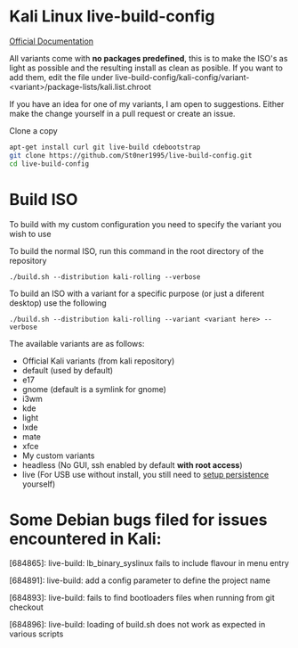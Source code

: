 # Kali Linux live-build-config

[Official Documentation](http://docs.kali.org/development/live-build-a-custom-kali-iso)

All variants come with **no packages predefined**, this is to make the ISO's as light as possible and the resulting install as clean as posible. If you want to add them, edit the file under live-build-config/kali-config/variant-\<variant\>/package-lists/kali.list.chroot

If you have an idea for one of my variants, I am open to suggestions. Either make the change yourself in a pull request or create an issue.

Clone a copy
```bash
apt-get install curl git live-build cdebootstrap
git clone https://github.com/St0ner1995/live-build-config.git
cd live-build-config
```

# Build ISO

To build with my custom configuration you need to specify the variant you wish to use

To build the normal ISO, run this command in the root directory of the repository

`./build.sh --distribution kali-rolling --verbose`

To build an ISO with a variant for a specific purpose (or just a diferent desktop) use the following

`./build.sh --distribution kali-rolling --variant <variant here> --verbose`

The available variants are as follows:

* Official Kali variants (from kali repository)
 * default (used by default)
 * e17
 * gnome (default is a symlink for gnome)
 * i3wm
 * kde
 * light
 * lxde
 * mate
 * xfce
* My custom variants
 * headless (No GUI, ssh enabled by default **with root access**)
 * live (For USB use without install, you still need to [setup persistence](http://docs.kali.org/downloading/kali-linux-live-usb-persistence) yourself)
 

# Some Debian bugs filed for issues encountered in Kali:

[684865]: live-build: lb_binary_syslinux fails to include flavour in menu entry

[684891]: live-build: add a config parameter to define the project name

[684893]: live-build: fails to find bootloaders files when running from git checkout

[684896]: live-build: loading of build.sh does not work as expected in various scripts

